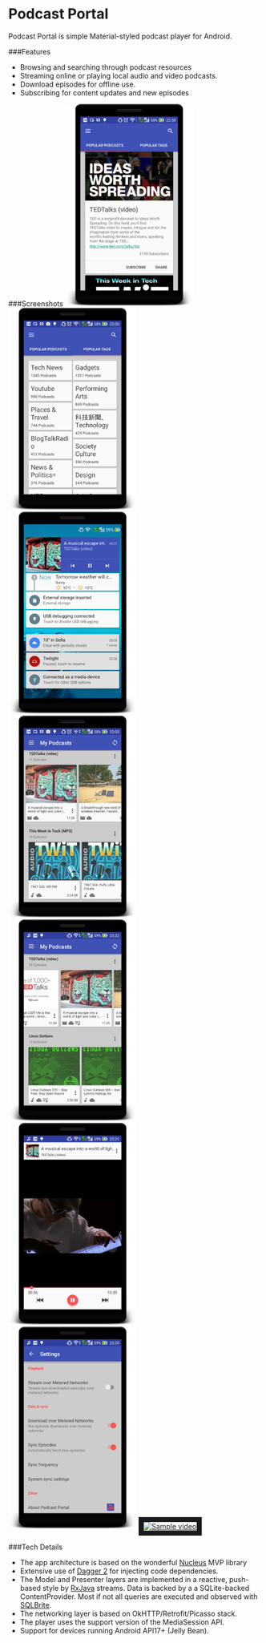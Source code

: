 Podcast Portal
==============

Podcast Portal is simple Material-styled podcast player for Android.

###Features

* Browsing  and searching through podcast resources
* Streaming online or playing local audio and video podcasts.
* Download episodes for offline use.
* Subscribing for content updates and new episodes

###Screenshots
<img src="/screenshots/explore.png" width="256">
<img src="/screenshots/explore2.png" width="256">
<img src="/screenshots/lockscreen.png" width="256">
<img src="/screenshots/myPodcasts.png" width="256">
<img src="/screenshots/myPodcasts2.png" width="256">
<img src="/screenshots/player.png" width="256">
<img src="/screenshots/settings.png" width="256">
<a href="http://www.youtube.com/watch?feature=player_embedded&v=xmwxD_62Vdg
" target="_blank"><img src="http://img.youtube.com/vi/xmwxD_62Vdg/0.jpg" 
alt="Sample video" width="512"  border="10" /></a>

###Tech Details
* The app architecture is based on the wonderful [Nucleus](https://github.com/konmik/nucleus) MVP library
* Extensive use of [Dagger 2](http://google.github.io/dagger/) for injecting code dependencies.
* The Model and Presenter layers are implemented in a reactive, push-based style by [RxJava](https://github.com/ReactiveX/RxJava) streams. Data is backed by a a SQLite-backed ContentProvider. Most if not all queries are executed and observed with [SQLBrite](https://github.com/square/sqlbrite).
* The networking layer is based on OkHTTP/Retrofit/Picasso stack.
* The player uses the support version of the MediaSession API.
* Support for devices running Android API17+ (Jelly Bean).
